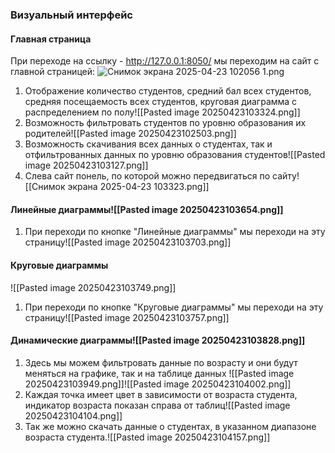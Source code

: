 ### Визуальный интерфейс

#### Главная страница

При переходе на ссылку - http://127.0.0.1:8050/ мы переходим на сайт с главной страницей:
![Снимок экрана 2025-04-23 102056 1.png](user_guide_site_pages/)
1. Отображение количество студентов, средний бал всех студентов, средняя посещаемость всех студентов, круговая диаграмма с распределением по полу![[Pasted image 20250423103324.png]]
2. Возможность фильтровать студентов по уровню образования их родителей![[Pasted image 20250423102503.png]]
3. Возможность скачивания всех данных о студентах, так и отфильтрованных данных по уровню образования студентов![[Pasted image 20250423103127.png]]
4. Слева сайт понель, по которой можно передвигаться по сайту![[Снимок экрана 2025-04-23 103323.png]]

#### Линейные диаграммы![[Pasted image 20250423103654.png]]
1. При переходи по кнопке "Линейные диаграммы" мы переходи на эту страницу![[Pasted image 20250423103703.png]]

#### Круговые диаграммы
![[Pasted image 20250423103749.png]]
1. При переходи по кнопке "Круговые диаграммы" мы переходи на эту страницу![[Pasted image 20250423103757.png]]

#### Динамические диаграммы![[Pasted image 20250423103828.png]]
1. Здесь мы можем фильтровать данные по возрасту и они будут меняться на графике, так и на таблице данных ![[Pasted image 20250423103949.png]]![[Pasted image 20250423104002.png]]
2. Каждая точка имеет цвет в зависимости от возраста студента, индикатор возраста показан справа от таблиц![[Pasted image 20250423104104.png]]
3. Так же можно скачать данные о студентах, в указанном диапазоне возраста студента.![[Pasted image 20250423104157.png]] 
